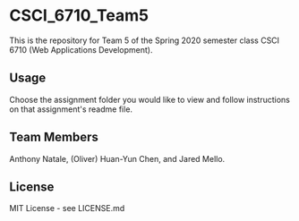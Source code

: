 # CSCI_6710_Team5

This is the repository for Team 5 of the Spring 2020 semester class CSCI 6710 (Web Applications Development).

## Usage

Choose the assignment folder you would like to view and follow instructions on that assignment's readme file.

## Team Members

Anthony Natale, (Oliver) Huan-Yun Chen, and Jared Mello.

## License

MIT License - see LICENSE.md
